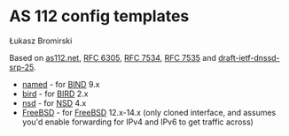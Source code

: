 # AS 112 config templates

Łukasz Bromirski

Based on [as112.net](https://as112.net/), [RFC 6305](https://www.rfc-editor.org/rfc/rfc6305), [RFC 7534](https://www.rfc-editor.org/rfc/rfc7534), [RFC 7535](https://www.rfc-editor.org/rfc/rfc7535) and [draft-ietf-dnssd-srp-25](https://datatracker.ietf.org/doc/html/draft-ietf-dnssd-srp-25).

* [named](named/) - for [BIND](https://www.isc.org/bind/) 9.x
* [bird](bird/) - for [BIRD](https://bird.network.cz/) 2.x
* [nsd](nsd/) - for [NSD](https://www.nlnetlabs.nl/projects/nsd/about/) 4.x
* [FreeBSD](FreeBSD/) - for [FreeBSD](https://www.freebsd.org/) 12.x-14.x (only cloned interface, and assumes you'd enable forwarding for IPv4 and IPv6 to get traffic across)
